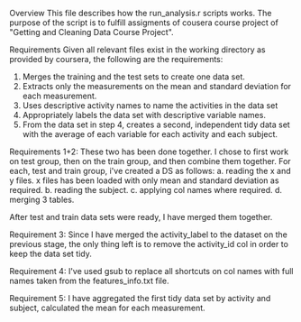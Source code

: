 

Overview
This file describes how the run_analysis.r scripts works.
The purpose of the script is to fulfill assigments of cousera course project of "Getting and Cleaning Data Course Project".

Requirements
Given all relevant files exist in the working directory as provided by coursera, the following are the requirements:
1. Merges the training and the test sets to create one data set.
2. Extracts only the measurements on the mean and standard deviation for each measurement.
3. Uses descriptive activity names to name the activities in the data set
4. Appropriately labels the data set with descriptive variable names.
5. From the data set in step 4, creates a second, independent tidy data set with the average of each variable for each activity and each subject.


Requirements 1+2:
These two has been done together. I chose to first work on test group, then on the train group, and then combine them together.
For each, test and train group, i've created a DS as follows:
a. reading the x and y files. x files has been loaded with only mean and standard deviation as required.
b. reading the subject.
c. applying col names where required.
d. merging 3 tables.

After test and train data sets were ready, I have merged them together.

Requirement 3:
Since I have merged the activity_label to the dataset on the previous stage, the only thing left is to remove the activity_id col in order to keep the data set tidy.

Requirement 4:
I've used gsub to replace all shortcuts on col names with full names taken from the features_info.txt file.

Requirement 5:
I have aggregated the first tidy data set by activity and subject, calculated the mean for each measurement.
